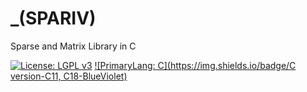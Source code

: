# _(SPARIV) 
Sparse and Matrix Library in C 

[![License: LGPL v3](https://img.shields.io/badge/License-LGPL%20v3-DarkCyan.svg)](https://www.gnu.org/licenses/lgpl-3.0)
[![PrimaryLang: C](https://img.shields.io/badge/C version-C11, C18-BlueViolet)](https://en.wikipedia.org/wiki/C11_(C_standard_revision))

